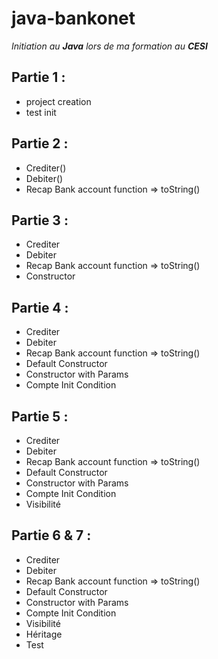 # java-bankonet
_Initiation au **Java** lors de ma formation au **CESI**_ 
## **Partie 1 :**
 - project creation 
 - test init
## **Partie 2 :**
 - Crediter()
 - Debiter()
 - Recap Bank account function => toString()
## **Partie 3 :**
 - Crediter 
 - Debiter 
 - Recap Bank account function => toString()
 - Constructor
## **Partie 4 :**
 - Crediter 
 - Debiter 
 - Recap Bank account function => toString()
 - Default Constructor 
 - Constructor with Params 
 - Compte Init Condition
 ## **Partie 5 :**
  - Crediter 
  - Debiter 
  - Recap Bank account function => toString()
  - Default Constructor 
  - Constructor with Params 
  - Compte Init Condition
  - Visibilité
   ## **Partie 6 & 7 :**
  - Crediter 
  - Debiter 
  - Recap Bank account function => toString()
  - Default Constructor 
  - Constructor with Params 
  - Compte Init Condition
  - Visibilité
  - Héritage
  - Test
